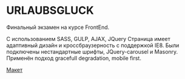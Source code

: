 # URLAUBSGLUCK

Финальный экзамен на курсе FrontEnd.

С использованием SASS, GULP, AJAX, JQuery
Страница имеет адаптивный дизайн и кроссбраузерность с поддержкой IE8.
Были подключены нестандартные шрифты, JQuery-carousel и Masonry.
Применён подход gracefull degradation, mobile first.

[Макет](https://github.com/goit-fe/markup_fe2o/tree/master/js_final_exam/design)
